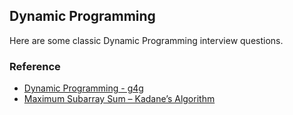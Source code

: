 ## Dynamic Programming

Here are some classic Dynamic Programming interview questions.

### Reference

- [Dynamic Programming - g4g](https://www.geeksforgeeks.org/dynamic-programming/?ref=shm)
- [Maximum Subarray Sum – Kadane’s Algorithm](https://www.geeksforgeeks.org/largest-sum-contiguous-subarray/)